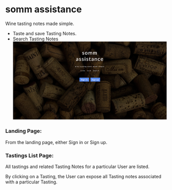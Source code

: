 # somm assistance
Wine tasting notes made simple.
* Taste and save Tasting Notes.
* Search Tasting Notes
![alt text](https://github.com/pmkgithub/som_assitance/blob/master/readmeImages/somm_assitance_splash.png)
### Landing Page:
From the landing page, either Sign in or Sign up.

### Tastings List Page:
All tastings and related Tasting Notes for a particular User are listed.

By clicking on a Tasting, the User can expose all Tasting notes
associated with a particular Tasting.
